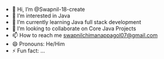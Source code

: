 - 👋 Hi, I’m @Swapnil-18-create
- 👀 I’m interested in Java 
- 🌱 I’m currently learning Java full stack development
- 💞️ I’m looking to collaborate on Core Java Projects
- 📫 How to reach me swapnilchimanappagol07@gmail.com
- 😄 Pronouns: He/Him
- ⚡ Fun fact: ...

<!---
Swapnil-18-create/Swapnil-18-create is a ✨ special ✨ repository because its `README.md` (this file) appears on your GitHub profile.
You can click the Preview link to take a look at your changes.
--->
